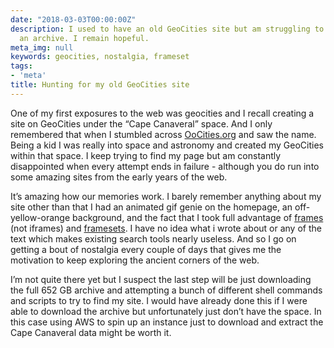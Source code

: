 ```yaml
---
date: "2018-03-03T00:00:00Z"
description: I used to have an old GeoCities site but am struggling to find it in
  an archive. I remain hopeful.
meta_img: null
keywords: geocities, nostalgia, frameset
tags:
- 'meta'
title: Hunting for my old GeoCities site
---
```


One of my first exposures to the web was geocities and I recall creating a site on GeoCities under the “Cape Canaveral” space. And I only remembered that when I stumbled across [OoCities.org](http://www.oocities.org/) and saw the name. Being a kid I was really into space and astronomy and created my GeoCities within that space. I keep trying to find my page but am constantly disappointed when every attempt ends in failure - although you do run into some amazing sites from the early years of the web.

It’s amazing how our memories work. I barely remember anything about my site other than that I had an animated gif genie on the homepage, an off-yellow-orange background, and the fact that I took full advantage of [frames](https://developer.mozilla.org/en-US/docs/Web/HTML/Element/frame) (not iframes) and [framesets](https://developer.mozilla.org/en-US/docs/Web/HTML/Element/frameset). I have no idea what i wrote about or any of the text which makes existing search tools nearly useless. And so I go on getting a bout of nostalgia every couple of days that gives me the motivation to keep exploring the ancient corners of the web.

I’m not quite there yet but I suspect the last step will be just downloading the full 652 GB archive and attempting a bunch of different shell commands and scripts to try to find my site. I would have already done this if I were able to download the archive but unfortunately just don’t have the space. In this case using AWS to spin up an instance just to download and extract the Cape Canaveral data might be worth it.
